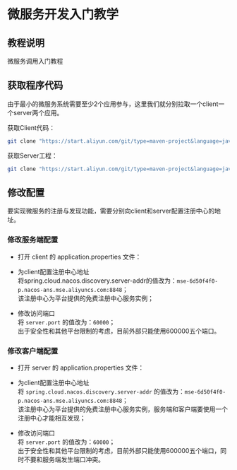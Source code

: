 # 微服务开发入门教学

## 教程说明
微服务调用入门教程



## 获取程序代码
由于最小的微服务系统需要至少2个应用参与，这里我们就分别拉取一个client一个server两个应用。

获取Client代码：
```bash
git clone "https://start.aliyun.com/git/type=maven-project&language=java&architecture=none&bootVersion=2.3.4.RELEASE&baseDir=client&groupId=com.example&artifactId=client&name=client&description=Demo%20project%20for%20Spring%20Boot&packageName=com.example.client&packaging=jar&javaVersion=1.8&dependencies=sca-nacos-discovery,web,actuator,cloud-feign&demos=nacosdiscoveryconsumer/client.git" client
```

获取Server工程：
```bash
git clone "https://start.aliyun.com/git/type=maven-project&language=java&architecture=none&bootVersion=2.3.4.RELEASE&baseDir=server&groupId=com.example&artifactId=server&name=server&description=Demo%20project%20for%20Spring%20Boot&packageName=com.example.server&packaging=jar&javaVersion=1.8&dependencies=sca-nacos-discovery,web,actuator&demos=nacosdiscoveryprovider/server.git" server
```

## 修改配置
要实现微服务的注册与发现功能，需要分别向client和server配置注册中心的地址。

### 修改服务端配置

* 打开 <tutorial-editor-open-file filePath="/home/shell/client/src/main/resources/application.properties">client 的 application.properties</tutorial-editor-open-file> 文件：

* 为client配置注册中心地址<br>
将spring.cloud.nacos.discovery.server-addr的值改为：`mse-6d50f4f0-p.nacos-ans.mse.aliyuncs.com:8848`；<br>
该注册中心为平台提供的免费注册中心服务实例；

* 修改访问端口<br>
将 `server.port` 的值改为：`60000`；<br>
出于安全性和其他平台限制的考虑，目前外部只能使用600000五个端口。

### 修改客户端配置

* 打开 <tutorial-editor-open-file filePath="/home/shell/server/src/main/resources/application.properties">server 的 application.properties</tutorial-editor-open-file> 文件：

* 为client配置注册中心地址<br>
将 `spring.cloud.nacos.discovery.server-addr` 的值改为：`mse-6d50f4f0-p.nacos-ans.mse.aliyuncs.com:8848`；<br>
该注册中心为平台提供的免费注册中心服务实例，服务端和客户端要使用一个注册中心才能相互发现；

* 修改访问端口<br>
将 `server.port` 的值改为：`60000`；<br>
出于安全性和其他平台限制的考虑，目前外部只能使用600000五个端口，同时不要和服务端发生端口冲突。
